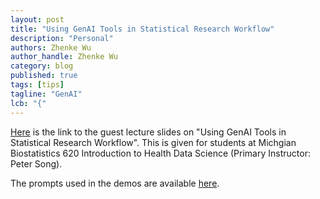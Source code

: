 ```yaml
---
layout: post
title: "Using GenAI Tools in Statistical Research Workflow"
description: "Personal"
authors: Zhenke Wu
author_handle: Zhenke Wu
category: blog
published: true
tags: [tips]
tagline: "GenAI"
lcb: "{"
---
```


[Here](https://docs.google.com/presentation/d/10bA3MxJ2hLGueTbKd0pGiP_0IWfuXz73bDQRyfyM43I/edit#slide=id.g2475a4fc57c_0_119) is the link to the guest lecture slides on "Using GenAI Tools in Statistical Research Workflow". This is given for students at Michgian Biostatistics 620 Introduction to Health Data Science (Primary Instructor: Peter Song).

The prompts used in the demos are available [here](/assets/code/lecture/demo_code_genAI_stat_workflow.md).


